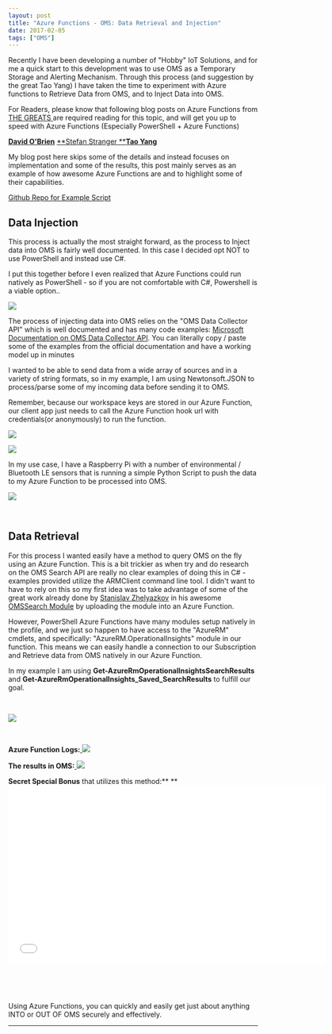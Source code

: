 ```yaml
---
layout: post
title: "Azure Functions - OMS: Data Retrieval and Injection"
date: 2017-02-05
tags: ["OMS"]
---
```


Recently I have been developing a number of "Hobby" IoT Solutions, and for me a quick start to this development was to use OMS as a Temporary Storage and Alerting Mechanism. Through this process (and suggestion by the great Tao Yang) I have taken the time to experiment with Azure functions to Retrieve Data from OMS, and to Inject Data into OMS.

For Readers, please know that following blog posts on Azure Functions from [THE GREATS ](https://memecrunch.com/meme/BEAOT/you-da-real-mvp/image.jpg?w=992&c=1)are required reading for this topic, and will get you up to speed with Azure Functions (Especially PowerShell + Azure Functions)

**[David O'Brien](https://david-obrien.net)**
[**Stefan Stranger
**](https://blogs.technet.microsoft.com/stefan_stranger/2017/01/29/powershell-azure-functions-lessons-learned/)[**Tao Yang**](http://blog.tyang.org/?s=azure+function)

My blog post here skips some of the details and instead focuses on implementation and some of the results, this post mainly serves as an example of how awesome Azure Functions are and to highlight some of their capabilities.

[Github Repo for Example Script](https://github.com/leeberg/AzureFunctionsOMS)

<!--more-->

## **Data Injection**

This process is actually the most straight forward, as the process to Inject data into OMS is fairly well documented. In this case I decided opt NOT to use PowerShell and instead use C#.

I put this together before I even realized that Azure Functions could run natively as  PowerShell - so if you are not comfortable with C#, Powershell is a viable option..

![](overview.png)

The process of injecting data into OMS relies on the "OMS Data Collector API" which is well documented and has many code examples:  [Microsoft Documentation on OMS Data Collector API](https://docs.microsoft.com/en-us/azure/log-analytics/log-analytics-data-collector-api). You can literally copy / paste some of the examples from the official documentation and have a working model up in minutes

I wanted to be able to send data from a wide array of sources and in a variety of string formats, so in my example, I am using Newtonsoft.JSON to process/parse some of my incoming data before sending it to OMS.

Remember, because our workspace keys are stored in our Azure Function, our client app just needs to call the Azure Function hook url with credentials(or anonymously) to run the function.

<script src="fb49d6c2aff88ab43b741711b70427e6.js"></script>

[![](inject1.png)](http://www.leealanberg.com/blog/2017/02/05/azure-functions-oms-data-retrieval-and-injection/inject1/)

[![](Inject2.png)](http://www.leealanberg.com/blog/2017/02/05/azure-functions-oms-data-retrieval-and-injection/inject2/)

In my use case, I have a Raspberry Pi with a number of environmental / Bluetooth LE sensors that is running a simple Python Script to push the data to my Azure Function to be processed into OMS.

[![](python.png)](http://www.leealanberg.com/blog/2017/02/05/azure-functions-oms-data-retrieval-and-injection/python/)

&nbsp;

## **Data Retrieval**

For this process I wanted easily have a method to query OMS on the fly using an Azure Function. This is a bit trickier as when try and do research on the OMS Search API are really no clear examples of doing this in C# - examples provided utilize the ARMClient command line tool. I didn't want to have to rely on this so my first idea was to take advantage of some of the great work already done by [Stanislav Zhelyazkov](https://cloudadministrator.wordpress.com/) in his awesome [OMSSearch Module](https://github.com/slavizh/OMSSearch) by uploading the module into an Azure Function.

However, PowerShell Azure Functions have many modules setup natively in the profile, and we just so happen to have access to the "AzureRM" cmdlets, and specifically: "AzureRM.OperationalInsights" module in our function.   This means we can easily handle a connection to our Subscription and Retrieve data from OMS natively in our Azure Function.

In my example I am using **Get-AzureRmOperationalInsightsSearchResults** and **Get-AzureRmOperationalInsights_Saved_SearchResults** to fulfill our goal.

<script src="da15410629f1f84b8d163f1ba125312b.js"></script>
&nbsp;

[![](COde.png)](http://www.leealanberg.com/blog/2017/02/05/azure-functions-oms-data-retrieval-and-injection/code/)

&nbsp;

**Azure Function Logs:**[
![](Function-Logs.png)](http://www.leealanberg.com/blog/2017/02/05/azure-functions-oms-data-retrieval-and-injection/function-logs/)

**The results in OMS:**[
![](OMS-Search.png)](http://www.leealanberg.com/blog/2017/02/05/azure-functions-oms-data-retrieval-and-injection/oms-search/)

**Secret Special Bonus** that utilizes this method:**
** <iframe src="YzSbFts4x4A" width="640" height="360" frameborder="0" allowfullscreen="allowfullscreen"></iframe>

&nbsp;

&nbsp;

Using Azure Functions, you can quickly and easily get just about anything INTO or OUT OF OMS securely and effectively.

** **

&nbsp;

&nbsp;
